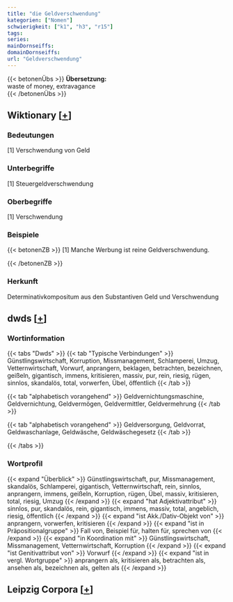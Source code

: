 ```yaml
---
title: "die Geldverschwendung"
kategorien: ["Nomen"]
schwierigkeit: ["k1", "h3", "r15"]
tags:
series:
mainDornseiffs:
domainDornseiffs:
url: "Geldverschwendung"
---
```


{{< betonenÜbs >}}
**Übersetzung:**  
waste of money, extravagance  
{{< /betonenÜbs >}}

## Wiktionary [[+](https://de.wiktionary.org/wiki/Geldverschwendung)]

### Bedeutungen
[1] Verschwendung von Geld  

### Unterbegriffe
[1] Steuergeldverschwendung  

### Oberbegriffe
[1] Verschwendung  

### Beispiele
{{< betonenZB >}}
[1] Manche Werbung ist reine Geldverschwendung.  

{{< /betonenZB >}}
### Herkunft
Determinativkompositum aus den Substantiven Geld und Verschwendung  



## dwds [[+](https://www.dwds.de/wb/Geldverschwendung)]

### Wortinformation
{{< tabs "Dwds" >}}
{{< tab "Typische Verbindungen" >}}
Günstlingswirtschaft, Korruption, Missmanagement, Schlamperei, Umzug, Vetternwirtschaft, Vorwurf, anprangern, beklagen, betrachten, bezeichnen, geißeln, gigantisch, immens, kritisieren, massiv, pur, rein, riesig, rügen, sinnlos, skandalös, total, vorwerfen, Übel, öffentlich
{{< /tab >}}

{{< tab "alphabetisch vorangehend" >}}
Geldvernichtungsmaschine, Geldvernichtung, Geldvermögen, Geldvermittler, Geldvermehrung
{{< /tab >}}

{{< tab "alphabetisch vorangehend" >}}
Geldversorgung, Geldvorrat, Geldwaschanlage, Geldwäsche, Geldwäschegesetz
{{< /tab >}}

{{< /tabs >}}

### Wortprofil
{{< expand "Überblick" >}} Günstlingswirtschaft, pur, Missmanagement, skandalös, Schlamperei, gigantisch, Vetternwirtschaft, rein, sinnlos, anprangern, immens, geißeln, Korruption, rügen, Übel, massiv, kritisieren, total, riesig, Umzug {{< /expand >}}
{{< expand "hat Adjektivattribut" >}} sinnlos, pur, skandalös, rein, gigantisch, immens, massiv, total, angeblich, riesig, öffentlich {{< /expand >}}
{{< expand "ist Akk./Dativ-Objekt von" >}} anprangern, vorwerfen, kritisieren {{< /expand >}}
{{< expand "ist in Präpositionalgruppe" >}} Fall von, Beispiel für, halten für, sprechen von {{< /expand >}}
{{< expand "in Koordination mit" >}} Günstlingswirtschaft, Missmanagement, Vetternwirtschaft, Korruption {{< /expand >}}
{{< expand "ist Genitivattribut von" >}} Vorwurf {{< /expand >}}
{{< expand "ist in vergl. Wortgruppe" >}} anprangern als, kritisieren als, betrachten als, ansehen als, bezeichnen als, gelten als {{< /expand >}}

## Leipzig Corpora [[+](https://corpora.uni-leipzig.de/en/res?word=Geldverschwendung&corpusId=deu_newscrawl-public_2018)]

